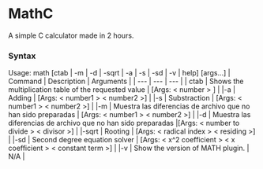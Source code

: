 # MathC
A simple C calculator made in 2 hours.

### Syntax
Usage: math [ctab | -m | -d | -sqrt | -a | -s | -sd | -v | help] [args...]
| Command | Description | Arguments |
| --- | --- | --- |
| ctab | Shows the multiplication table of the requested value | [Args: < number > ] |
|-a | Adding | [Args: < number1 > < number2 >] |
|-s | Substraction | [Args: < number1 > < number2 >] | 
|-m | Muestra las diferencias de archivo que no han sido preparadas | [Args: < number1 > < number2 >] |
|-d | Muestra las diferencias de archivo que no han sido preparadas |[Args: < number to divide > < divisor >] |
|-sqrt | Rooting | [Args: < radical index > < residing >] |
|-sd | Second degree equation solver | [Args: < x^2 coefficient > < x coefficient > < constant term >] |
|-v | Show the version of MATH plugin. | N/A |
